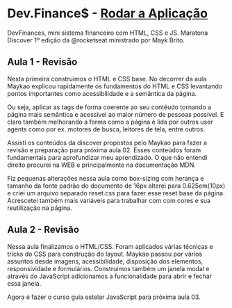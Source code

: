 # Dev.Finance$ - [Rodar a Aplicação](https://ppsattos.github.io/devfinances/)

DevFinances, mini sistema financeiro com HTML, CSS e JS. Maratona Discover 1º edição da @rocketseat ministrado por Mayk Brito.

## Aula 1 - Revisão

Nesta primeira construimos o HTML e CSS base. No decorrer da aula Maykao explicou rapidamente os fundamentos do HTML e CSS levantando pontos importantes
como acessibilidade e a semântica da página. 

Ou seja, aplicar as tags de forma coerente ao seu contéudo tornando a página mais semântica e acessível ao maior número de pessoas possível. E claro também melhorando a forma como a página é lida por outros user agents como por ex. motores de busca, leitores de tela, entre outros.

Assisti os conteúdos da discover propostos pelo Maykao para fazer a revisão e preparação para próxima aula 02. Esses conteúdos foram fundamentais para aprofundizar meu aprendizado. O que não entendi direito procurei na WEB e principalmente na documentação MDN.

Fiz pequenas alterações nessa aula como box-sizing com herança e tamanho da fonte padrão do documento de 16px alterei para 0.625em(10px) e criei um arquivo separado reset.css para fazer esse reset base da página. Acrescetei também mais variáveis para trabalhar com com cores e sua reutilização na página.

## Aula 2 - Revisão

Nessa aula finalizamos o HTML/CSS. Foram aplicados várias técnicas e tricks do CSS para construção do layout. Maykao passou por vários assuntos desde imagens, acessibilidade, disposição dos elementos, responsividade e formulários. Construimos também um janela modal e através do JavaScript adicionamos a funcionalidade para abrir e fechar essa janela. 

Agora é fazer o curso guia estelar JavaScript para próxima aula 03.